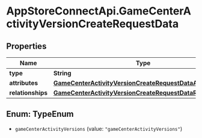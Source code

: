 # AppStoreConnectApi.GameCenterActivityVersionCreateRequestData

## Properties

Name | Type | Description | Notes
------------ | ------------- | ------------- | -------------
**type** | **String** |  | 
**attributes** | [**GameCenterActivityVersionCreateRequestDataAttributes**](GameCenterActivityVersionCreateRequestDataAttributes.md) |  | [optional] 
**relationships** | [**GameCenterActivityVersionCreateRequestDataRelationships**](GameCenterActivityVersionCreateRequestDataRelationships.md) |  | 



## Enum: TypeEnum


* `gameCenterActivityVersions` (value: `"gameCenterActivityVersions"`)




